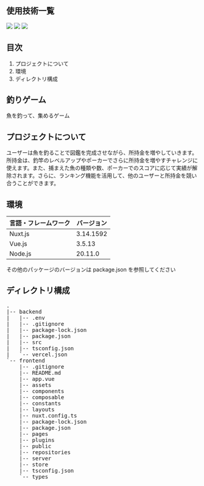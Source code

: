 <div id="top"></div>

## 使用技術一覧

<p style="display: inline">
  <!-- フロントエンドのフレームワーク一覧 -->
  <img src="https://img.shields.io/badge/-Nuxt-EEEEEE.svg?logo=Nuxt&style=flat-square">

  <!-- バックエンドのフレームワーク一覧 -->
  <img src="https://img.shields.io/badge/-Express-4FC08D.svg?logo=Express&style=flat-square">
  <img src="https://img.shields.io/badge/-MongoDB-EEEEEE.svg?logo=MongoDB&style=flat-square">
</p>

## 目次

1. プロジェクトについて
2. 環境
3. ディレクトリ構成

## 釣りゲーム

魚を釣って、集めるゲーム

## プロジェクトについて

ユーザーは魚を釣ることで図鑑を完成させながら、所持金を増やしていきます。所持金は、釣竿のレベルアップやポーカーでさらに所持金を増やすチャレンジに使えます。また、捕まえた魚の種類や数、ポーカーでのスコアに応じて実績が解除されます。さらに、ランキング機能を活用して、他のユーザーと所持金を競い合うことができます。


## 環境

| 言語・フレームワーク  | バージョン |
| --------------------- | ---------- |
| Nuxt.js             　| 3.14.1592  |
| Vue.js                | 3.5.13     |
| Node.js               | 20.11.0    |

その他のパッケージのバージョンは package.json を参照してください

## ディレクトリ構成

<pre>
.
|-- backend
|   |-- .env
|   |-- .gitignore
|   |-- package-lock.json
|   |-- package.json
|   |-- src
|   |-- tsconfig.json
|   `-- vercel.json
`-- frontend
    |-- .gitignore
    |-- README.md
    |-- app.vue
    |-- assets
    |-- components
    |-- composable
    |-- constants
    |-- layouts
    |-- nuxt.config.ts
    |-- package-lock.json
    |-- package.json
    |-- pages
    |-- plugins
    |-- public
    |-- repositories
    |-- server
    |-- store
    |-- tsconfig.json
    `-- types
</pre>
